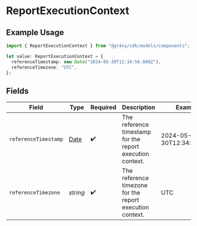 # ReportExecutionContext

## Example Usage

```typescript
import { ReportExecutionContext } from "@gr4vy/sdk/models/components";

let value: ReportExecutionContext = {
  referenceTimestamp: new Date("2024-05-30T12:34:56.000Z"),
  referenceTimezone: "UTC",
};
```

## Fields

| Field                                                                                         | Type                                                                                          | Required                                                                                      | Description                                                                                   | Example                                                                                       |
| --------------------------------------------------------------------------------------------- | --------------------------------------------------------------------------------------------- | --------------------------------------------------------------------------------------------- | --------------------------------------------------------------------------------------------- | --------------------------------------------------------------------------------------------- |
| `referenceTimestamp`                                                                          | [Date](https://developer.mozilla.org/en-US/docs/Web/JavaScript/Reference/Global_Objects/Date) | :heavy_check_mark:                                                                            | The reference timestamp for the report execution context.                                     | 2024-05-30T12:34:56.000Z                                                                      |
| `referenceTimezone`                                                                           | *string*                                                                                      | :heavy_check_mark:                                                                            | The reference timezone for the report execution context.                                      | UTC                                                                                           |